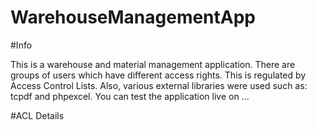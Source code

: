 # WarehouseManagementApp
 
#Info

This is a warehouse and material management application. There are groups of users which have different access rights. This is regulated by Access Control Lists. Also, various external libraries were used such as: tcpdf and phpexcel. You can test the application live on ...

#ACL Details

